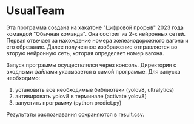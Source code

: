 # UsualTeam
 
Эта программа создана на хакатоне "Цифровой прорыв" 2023 года командой "Обычная команда". Она состоит из 2-х нейронных сетей. Первая отвечает за нахождение номера железнодорожного вагона и его обрезание. Далее полученное изображение отправляется во вторую нейронную сеть, которая определяет номер вагона.

Запуск программы осуществлялся через консоль. Директория с входными файлами указывается в самой программе. Для запуска необходимо:
1) установить все необходимые библиотеки (yolov8, ultralytics)
2) активировать yolov8 в терминале (activate yolov8)
3) запустить программу (python predict.py)

Результаты распознавания сохраняются в result.csv. 
